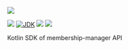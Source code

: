 [![](https://github.com/wutsi/membership-manager-sdk-kotlin/actions/workflows/master.yml/badge.svg)](https://github.com/wutsi/membership-manager-sdk-kotlin/actions/workflows/master.yml)

![](https://img.shields.io/github/v/tag/wutsi/membership-manager-sdk-kotlin)
[![JDK](https://img.shields.io/badge/jdk-11-brightgreen.svg)](https://jdk.java.net/11/)
[![](https://img.shields.io/badge/maven-3.6-brightgreen.svg)](https://maven.apache.org/download.cgi)
![](https://img.shields.io/badge/language-kotlin-blue.svg)

Kotlin SDK of membership-manager API

